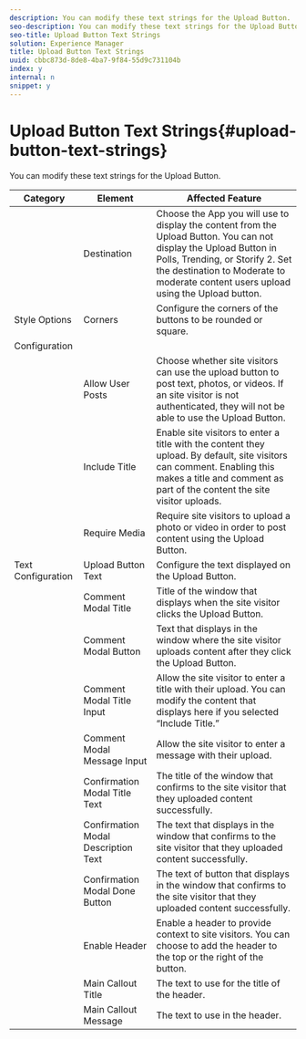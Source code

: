 ```yaml
---
description: You can modify these text strings for the Upload Button.
seo-description: You can modify these text strings for the Upload Button.
seo-title: Upload Button Text Strings
solution: Experience Manager
title: Upload Button Text Strings
uuid: cbbc873d-8de8-4ba7-9f84-55d9c731104b
index: y
internal: n
snippet: y
---
```


# Upload Button Text Strings{#upload-button-text-strings}

You can modify these text strings for the Upload Button.

<a id="section_zwm_d5m_nz"></a>

|  Category | Element | Affected Feature |
|---|---|---|
|  | Destination | Choose the App you will use to display the content from the Upload Button. You can not display the Upload Button in Polls, Trending, or Storify 2. Set the destination to Moderate to moderate content users upload using the Upload button. |
|  Style Options | Corners | Configure the corners of the buttons to be rounded or square. |
|  Configuration | | |
|  | Allow User Posts | Choose whether site visitors can use the upload button to post text, photos, or videos. If an site visitor is not authenticated, they will not be able to use the Upload Button. |
|  | Include Title | Enable site visitors to enter a title with the content they upload. By default, site visitors can comment. Enabling this makes a title and comment as part of the content the site visitor uploads. |
|  | Require Media | Require site visitors to upload a photo or video in order to post content using the Upload Button. |
|  Text Configuration | Upload Button Text | Configure the text displayed on the Upload Button. |
|  | Comment Modal Title | Title of the window that displays when the site visitor clicks the Upload Button. |
|  | Comment Modal Button | Text that displays in the window where the site visitor uploads content after they click the Upload Button. |
|  | Comment Modal Title Input | Allow the site visitor to enter a title with their upload. You can modify the content that displays here if you selected “Include Title.” |
|  | Comment Modal Message Input | Allow the site visitor to enter a message with their upload. |
|  | Confirmation Modal Title Text | The title of the window that confirms to the site visitor that they uploaded content successfully. |
|  | Confirmation Modal Description Text | The text that displays in the window that confirms to the site visitor that they uploaded content successfully. |
|  | Confirmation Modal Done Button | The text of button that displays in the window that confirms to the site visitor that they uploaded content successfully. |
|  | Enable Header | Enable a header to provide context to site visitors. You can choose to add the header to the top or the right of the button. |
|  | Main Callout Title | The text to use for the title of the header. |
|  | Main Callout Message | The text to use in the header. |

